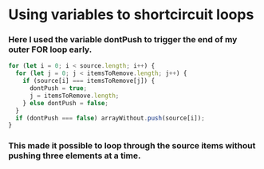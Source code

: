 # Using variables to shortcircuit loops

### Here I used the variable dontPush to trigger the end of my outer FOR loop early.

```javascript
for (let i = 0; i < source.length; i++) {
  for (let j = 0; j < itemsToRemove.length; j++) {
    if (source[i] === itemsToRemove[j]) {
      dontPush = true;
      j = itemsToRemove.length;
    } else dontPush = false;
  }
  if (dontPush === false) arrayWithout.push(source[i]);
}
```

### This made it possible to loop through the source items without pushing three elements at a time.
